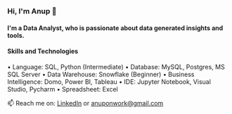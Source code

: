 
### Hi, I'm Anup 👋

#### I'm a Data Analyst, who is passionate about data generated insights and tools.

#### Skills and Technologies

• Language: SQL, Python (Intermediate)
• Database: MySQL, Postgres, MS SQL Server
• Data Warehouse: Snowflake (Beginner)
• Business Intelligence: Domo, Power BI, Tableau
• IDE: Jupyter Notebook, Visual Studio, Pycharm
• Spreadsheet: Excel

📫 Reach me on: <a href="https://www.linkedin.com/in/anup-meshram/">LinkedIn</a> or anuponwork@gmail.com
